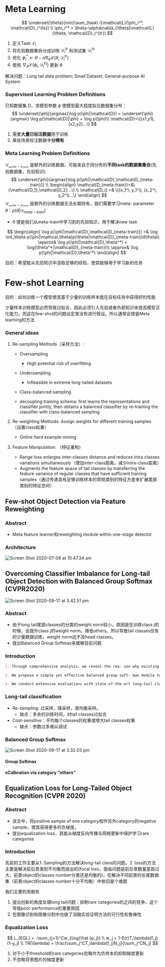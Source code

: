 # Meta Learning

$$
\underset{\theta}{min}\sum_{task\ i}\mathcal{L}(\phi_i^*, \mathcal{D}_i^{ts}) \\
\phi_i^* = \theta-\alpha\nabla_{\theta}\mathcal{L}(\theta, \mathcal{D}_i^{tr})
$$

1. 定义Task $\mathcal{T}_i$
2. 将先验数据集拆分成训练 $\mathcal{D}_i^{tr}$ 和测试集 $\mathcal{D}_i^{ts}$
3. 优化 $\phi_i^* \leftarrow \theta-\alpha\nabla_{\theta}\mathcal{L}(\theta, \mathcal{D}_i^{tr})$
4. 使用 $\nabla_{\theta}\mathcal{L}(\phi_i, \mathcal{D}_i^{ts})$ 更新 $\theta$ 

解决问题：Long tail data problem; Small Dataset; General-purpose AI System

###   Supervised Learning Problem Definitions

已知数据集 $D$，求模型参数 $\phi$ 使模型最大程度拟合数据集分布：
$$
\underset{\phi}{argmax}\log p(\phi|\mathcal{D}) 
= \underset{\phi}{argmax} \log p(\mathcal{D}|\phi) + \log p(\phi)\\ \mathcal{D}=\{(x1,y1),(x2,y2)...\}
$$

1. 需要**大量已标注数据**用于训练
2. 某些场景标注数据**十分稀有**

### Meta Learning Problem Definitions

$\mathcal{D_{meta-train}}$ 是额外的训练数据，可能来自于同分布的**不同task的数据集集合**(先验数据集，先验知识)
$$
\underset{\phi}{argmax}\log p(\phi|\mathcal{D},\mathcal{D_{meta-train}}) \\ 
\begin{align}
\mathcal{D_{meta-train}}=&\{\mathcal{D_1},\mathcal{D_2}...\} \\ 
\mathcal{D_i} =& \{(x_1^i, y_1^i), (x_2^i, y_2^i)...\}
\end{align}
$$
$\mathcal{D_{meta-train}}$ 是额外的训练数据无法长期持有，我们需要学习meta- parameter $\theta$：$p(\theta | \mathcal{D}_{meta-train})$ 

- $\theta$ 便是我们从meta-train中学习到的先验知识，用于解决new task

$$
\begin{align}
\log p(\phi|\mathcal{D},\mathcal{D_{meta-train}}) =& \log \int_\theta p(\phi|\mathcal,\theta)p(\theta|\mathcal{D}_{meta-train})d\theta\\
\approx& \log p(\phi|\mathcal{D},\theta^*) + \log(\theta^*|\mathcal{D}_{meta-train})\\
\approx& \log p(\phi|\mathcal{D},\theta^*)
\end{align}
$$

目的：希望能从先验知识中汲取足够的经验，使其能够用于学习新的任务

# Few-shot Learning

目的：如何训练一个模型使其基于少量的训练样本能在目标任务中获得好的性能

少量样本训练模型必然导致过拟合，因此必须引入先验或者外部知识来提高模型泛化能力。而这在few-shot的问题设定里没有进行假设。所以通常会借鉴Meta learning的方法

### General ideas

1. Re-sampling Methods（采样方法）: 

   - Oversampling
     - High potential risk of overfitting
   - Undersampling
     - Infleasible in extreme long-tailed datasets

   - Class-balanced sampling

   - decoupling training schema: first learns the representations and classifier jointly, then obtains a balanced classifier by re-training the classifier with class-balanced sampling

2. Re-weighting Methods: Assign weights for different training samples （设置class权重）

   - Online hard example mining

3. Feature Manipulation: （特征重构）

   - Range loss enlarges inter-classes distance and reduces intra classes variations simultaneously（增加inter-class距离，减少intra-class距离）
   - Augments the feature space of tail classes by transferring the feature variance of regular classes that have sufficient training samples（通过传递具有足够训练样本的常规类别的特征方差来扩展尾部类别的特征空间）

## Few-shot Object Detection via Feature Reweighting

### Abstract

- Meta feature learner和reweighting module within one-stage detector

### Architecture

![Screen Shot 2020-07-06 at 10.47.34 am](assets/Screen%20Shot%202020-07-06%20at%2010.47.34%20am.png)



## Overcoming Classifier Imbalance for Long-tail Object Detection with Balanced Group Softmax (CVPR2020)

![Screen Shot 2020-09-17 at 3.42.51 pm](assets/Screen%20Shot%202020-09-17%20at%203.42.51%20pm.png)

### Abstract

- 由于long tail尾部classes的分类的weight norm较小，原因是在训练class j的时候，会提升class j的weight norm，降低others。所以导致tail classes仅有的少量数据训练，weight norm远不及head classes。
- 提出Balanced Group Softmax来缓解目前问题

### Introduction

```markdown
1. Through comprehensive analysis, we reveal the rea- son why existing models perform not well for long-tail detection, i.e. their classifiers are imbalanced and not trained equally well, reflected by the observed imbal- anced classifier weight norms.

2. We propose a simple yet effective balanced group soft- max module to address the problem. It can be easily combined with object detection and instance segmen- tation frameworks to improve their long-tail recogni- tion performance.

3. We conduct extensive evaluations with state-of-the-art long-tail classification methods for object detection. Such benchmarking not only deepens our understand- ings of these methods as well as the unique challenges of long-tail detection, but also provides reliable and strong baselines for future research in this direction.
```

### Long-tail classification

- Re-sampling: 过采样，降采样，类均衡采样。
  - 缺点：多余的训练时间，对tail classes过拟合
- Cost-sensitive：平均每个classes的权重或增大tail classes权重
  - 缺点：参数过多难以调试

### Balanced Group Softmax

![Screen Shot 2020-09-17 at 3.32.03 pm](assets/Screen%20Shot%202020-09-17%20at%203.32.03%20pm.png)

#### Group Softmax

#### sCalbration via category “others”

## Equalization Loss for Long-Tailed Object Recognition (CVPR 2020)

### Abstract

- 该文中，将positive sample of one category视作另外category的negative sample，使其获得更多的负梯度。
- 提出equalization loss，其能从梯度反向传播与网络更新中保护学习rare categories

### Introduction

先前的工作主要从1. Sampling的方法解决long-tail class的问题。2. loss的方法主要是解决前后景类别不均衡而提出的(focal loss，面临问题是前后景数量差距过大，前景object的classes number分类还是均衡的)，在解决不同前景的长尾数据集（前景object的classes number十分不均衡）中依旧是个难题

我们主要的贡献有

1. 提出创新的角度处理long tail问题：抑制rare categories的之间的竞争，这个导致poor performance的重要原因
2. 在图像识别和图像分割中也做了消融实验证明方法的可行性和鲁棒性

### Equalization Loss

$$
L_{EQL} = -\sum_{j=1}^Cw_j\log(\hat {p_j}) \\
w_j = 1-E(r)T_\lambda(f_j)(1-y_j) \\
TR(\lambda) = \frac{\sum_j^CT_\lambda(f_j)N_j}{\sum_j^CN_j}
$$

1. 对于小于threshold的rare categories忽略作为负样本的抑制梯度更新
2. 不忽略背景图片的梯度更新
